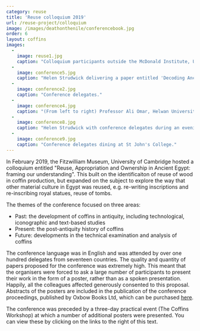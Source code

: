 ```yaml
---
category: reuse
title: 'Reuse colloquium 2019'
url: /reuse-project/colloquium
image: /images/deathonthenile/conferencebook.jpg
order: 6
layout: coffins
images:
  -
    image: reuse1.jpg
    caption: "Colloquium participants outside the McDonald Institute, University of Cambridge."
  -
    image: conference5.jpg
    caption: "Helen Strudwick delivering a paper entitled 'Decoding Ancient Egyptian Coffins: The Judgement of the Dead and their Eternal Destiny'."
  - 
    image: conference2.jpg
    caption: "Conference delegates."
  - 
    image: conference4.jpg
    caption: "(From left to right) Professor Ali Omar, Helwan University, Dr Nour Badr, Grand Egyptian Museum and Lucy Skinner, British Museum/Nottingham University."
  -
    image: conference8.jpg
    caption: "Helen Strudwick with conference delegates during an evening social event."
  -
    image: conference9.jpg
    caption: "Conference delegates dining at St John's College."
---
```


In February 2019, the Fitzwilliam Museum, University of Cambridge hosted a colloquium entitled "Reuse, Appropriation and Ownership in Ancient Egypt: framing our understanding". This built on the identificaiton of reuse of wood in coffin production, but expanded on the subject to explore the way that other material culture in Egypt was reused, e.g. re-writing inscriptions and re-inscribing royal statues, reuse of tombs.

The themes of the conference focused on three areas:

* Past: the development of coffins in antiquity, including technological, iconographic and text-based studies
* Present: the post-antiquity history of coffins
* Future: developments in the technical examination and analysis of coffins

The conference language was in English and was attended by over one hundred delegates from seventeen countries. The quality and quantity of papers proposed for the conference was extremely high. This meant that the organisers were forced to ask a large number of participants to present their work in the form of a poster, rather than as a spoken presentation. Happily, all the colleagues affected generously consented to this proposal. Abstracts of the posters are included in the publication of the conference proceedings, published by Oxbow Books Ltd, which can be purchased [here](https://www.amazon.com/Ancient-Egyptian-Coffins-Present-Future/dp/1785709186).

The conference was preceded by a three-day practical event (The Coffins Workshop) at which a number of additional posters were presented. You can view these by clicking on the links to the right of this text.
